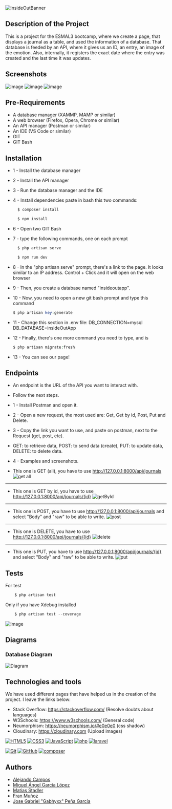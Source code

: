 
![insideOutBanner](https://github.com/user-attachments/assets/714017d9-84d4-42c1-b1a3-6dc69c4635ef)


## Description of the Project

This is a project for the ESMAL3 bootcamp, where we create a page, that displays a journal as a table, and used the information of a database. That database is feeded by an API, where it gives us an ID, an entry, an image of the emotion. Also, internally, it registers the exact date where the entry was created and the last time it was updates.

## Screenshots
![image](https://github.com/user-attachments/assets/4e86461e-b120-4bc2-b453-c70640d5b872)
![image](https://github.com/user-attachments/assets/087d3ab1-f112-467a-ad4d-0b49e2d4ec79)
![image](https://github.com/user-attachments/assets/b0cebbb2-0839-4532-aa48-5e2d06ff8cb4)


## Pre-Requirements

- A database manager (XAMMP, MAMP or similar)
- A web browser (Firefox, Opera, Chrome or similar)
- An API manager (Postman or similar)
- An IDE (VS Code or similar)
- GIT
- GIT Bash

## Installation

- 1 - Install the database manager
- 2 - Install the API manager
- 3 - Run the database manager and the IDE
- 4 - Install dependencies paste in bash this two commands:
   ```php
     $ composer install
     ```
   ```php
     $ npm install
     ```
- 6 - Open two GIT Bash
- 7 - type the following commands, one on each prompt
   ```php
     $ php artisan serve
     ```
   ```php
     $ npm run dev
     ```
- 8 - In the "php artisan serve" prompt, there's a link to the page. It looks similar to an IP address. Control + Click and it will open on the web browser
- 9 - Then, you create a database named "insideoutapp".
- 10 - Now, you need to open a new git bash prompt and type this command
    ```php 
    $ php artisan key:generate
    ```
- 11 - Change this section in .env file:
    DB_CONNECTION=mysql
    DB_DATABASE=insideOutApp
    
- 12 - Finally, there's one more command you need to type, and is
    ```php 
    $ php artisan migrate:fresh
    ```
- 13 - You can see our page!
## Endpoints
- An endpoint is the URL of the API you want to interact with.
- Follow the next steps.
- 1 - Install Postman and open it.
- 2 - Open a new request, the most used are: Get, Get by id, Post, Put and Delete.
- 3 - Copy the link you want to use, and paste on postman, next to the Request (get, post, etc).
-   GET: to retrieve data, POST: to send data (create), PUT: to update data, DELETE: to delete data.
- 4 - Examples and screenshots.

- This one is GET (all), you have to use http://127.0.0.1:8000/api/journals
![get all](https://github.com/user-attachments/assets/c6c872e4-ee35-4c24-bfa9-51b38f205172)
---
- This one is GET by id, you have to use http://127.0.0.1:8000/api/journals/{id}
![getById](https://github.com/user-attachments/assets/2295ec18-c3ce-4270-8640-2d4671439f9e)
---
- This one is POST, you have to use http://127.0.0.1:8000/api/journals and select "Body" and "raw" to be able to write.
![post](https://github.com/user-attachments/assets/6b2dd8bd-16ba-4694-9d7b-487dba1dcbff)
---
- This one is DELETE, you have to use http://127.0.0.1:8000/api/journals/{id}
![delete](https://github.com/user-attachments/assets/18ab7c37-9cce-46db-a2d2-789fee8ede44)
---
- This one is PUT, you have to use http://127.0.0.1:8000/api/journals/{id} and select "Body" and "raw" to be able to write.
![put](https://github.com/user-attachments/assets/61649703-b2b8-4341-80a1-df7cd69ffbed)
## Tests
For test
```php 
    $ php artisan test
```

Only if you have Xdebug installed
```php 
    $ php artisan test --coverage
```
![image](https://github.com/user-attachments/assets/3d50f637-74ee-4f1e-9f34-caabfdc617df)


## Diagrams

### Database Diagram
![Diagram](https://res.cloudinary.com/dmkvpncg9/image/upload/v1732191863/image_kyw84q.png)

## Technologies and tools

We have used different pages that have helped us in the creation of the project. I leave the links below:
- Stack Overflow: https://stackoverflow.com/ (Resolve doubts about languages)
- W3Schools: https://www.w3schools.com/ (General code)
- Neumorphism: https://neumorphism.io/#e0e0e0 (css shadow)
- Cloudinary: https://cloudinary.com (Upload images)

<a href='https://github.com/shivamkapasia0' target="_blank"><img alt='HTML5' src='https://img.shields.io/badge/HTML5-100000?style=for-the-badge&logo=HTML5&logoColor=white&labelColor=E34F26&color=E34F26'/></a>
<a href='https://github.com/shivamkapasia0' target="_blank"><img alt='CSS3' src='https://img.shields.io/badge/CSS3-100000?style=for-the-badge&logo=CSS3&logoColor=white&labelColor=1572B6&color=1572B6'/></a>
<a href='https://github.com/shivamkapasia0' target="_blank"><img alt='JavaScript' src='https://img.shields.io/badge/JavaScript-100000?style=for-the-badge&logo=JavaScript&logoColor=white&labelColor=F7DF1E&color=F7DF1E'/></a>
<a href='https://github.com/shivamkapasia0' target="_blank"><img alt='php' src='https://img.shields.io/badge/PHP-100000?style=for-the-badge&logo=php&logoColor=white&labelColor=777BB4&color=777BB4'/></a>
<a href='https://github.com/shivamkapasia0' target="_blank"><img alt='laravel' src='https://img.shields.io/badge/Laravel-100000?style=for-the-badge&logo=laravel&logoColor=white&labelColor=FF2D20&color=FF2D20'/></a>

<a href='https://github.com/shivamkapasia0' target="_blank"><img alt='Git' src='https://img.shields.io/badge/Git-100000?style=for-the-badge&logo=Git&logoColor=white&labelColor=F05032&color=F05032'/></a>
<a href='https://github.com/shivamkapasia0' target="_blank"><img alt='GitHub' src='https://img.shields.io/badge/GitHub-100000?style=for-the-badge&logo=GitHub&logoColor=white&labelColor=181717&color=181717'/></a>
<a href='https://github.com/shivamkapasia0' target="_blank"><img alt='composer' src='https://img.shields.io/badge/Composer-100000?style=for-the-badge&logo=composer&logoColor=white&labelColor=885630&color=885630'/></a>

## Authors

- [Alejando Campos](https://github.com/Camposx)
- [Miguel Ángel García López](https://github.com/Mangel111111111)
- [Matias Stadler](https://github.com/Matias-Stadler)
- [Fran Muñoz](https://github.com/Crudo7)
- [Jose Gabriel "Gabhyxx" Peña García](https://github.com/Gabhyxx)
